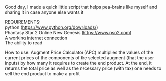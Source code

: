 Good day, I made a quick little script that helps pea-brains like myself and sharing it in case anyone else wants it

REQUIREMENTS:<br>
python (https://www.python.org/downloads/)<br>
Phantasy Star 2 Online New Genesis (https://www.pso2.com)<br>
A working internet connection<br>
The ability to read

How to use:
Augment Price Calculator (APC) multiplies the values of the current prices of the components of the selected augment (that the user inputs) by how many it requires to create the end product. At the end, it returns the total price as well as the necessary price (with tax) one needs to sell the end product to make a profit
